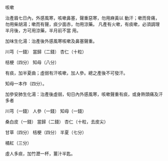 咳嗽

治產眉七日內，外感風寒，咳嗽鼻塞，聲重惡寒，勿用麻黃以 動汗；嗽而脅痛，勿用柴胡湯；嗽而有聲，痰少面赤，勿用涼藥。 凡產有火嗽，有痰嗽，必須調理半月後，方可用涼藥，半月前不當 用。 

加味生化湯：治產後外感風寒咳嗽及鼻塞聲重。 

川芎（一錢） 當歸（二錢） 杏仁（十粒） 

桔梗（四分） 知母（八分） 

有痰，加半夏曲；虛弱有汗咳嗽，加人參。總之產後不可發汗。 

知母一本作（四分）。 

加參安肺生化湯：治產後虛弱，旬日內外感風寒，咳嗽聲重有痰，或身熱頭痛及汗多者 

川芎（一錢） 人參（一錢） 知母（一錢） 

桑白皮（一錢） 當歸（二錢） 杏仁（十粒，去皮尖） 

甘草（四分） 桔梗（四分） 半夏（七分） 

橘紅（三分）

虛人多痰，加竹瀝一杯，薑汁半匙。 

